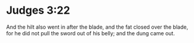 # Judges 3:22

And the hilt also went in after the blade, and the fat closed over the blade, for he did not pull the sword out of his belly; and the dung came out.
